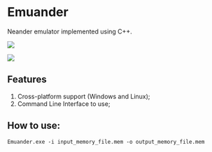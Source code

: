 # Emuander
Neander emulator implemented using C++.

![](https://github.com/azhow/Emuander/workflows/Windows%20Build%20CI/badge.svg)

![](https://github.com/azhow/Emuander/workflows/Unitests/badge.svg)

## Features
1. Cross-platform support (Windows and Linux);
2. Command Line Interface to use;

## How to use:
```
Emuander.exe -i input_memory_file.mem -o output_memory_file.mem
```
